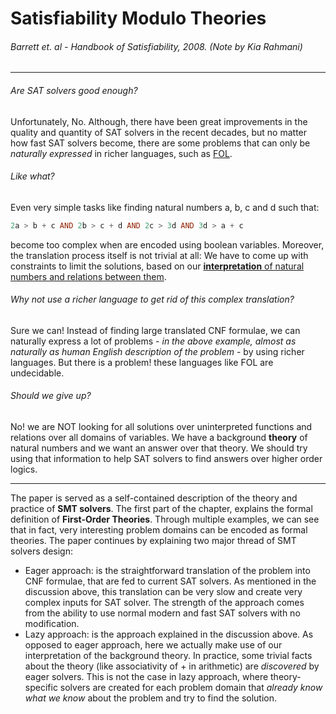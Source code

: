 # Satisfiability Modulo Theories
###### Barrett et. al - Handbook of Satisfiability, 2008.  (Note by Kia Rahmani)
---
###### Are SAT solvers good enough? 
Unfortunately, No. Although, there have been great improvements in the quality and quantity of SAT solvers in the recent decades, but no matter how fast SAT solvers become, there are some problems that can only be *naturally expressed* in richer languages, such as [FOL](http://mathworld.wolfram.com/First-OrderLogic.html). 
###### Like what?
Even very simple tasks like finding natural numbers a, b, c and d such that:
``` Haskell
2a > b + c AND 2b > c + d AND 2c > 3d AND 3d > a + c 
```
become too complex when are encoded using boolean variables. Moreover, the translation process itself is not trivial at all: We have to come up with constraints to limit the solutions, based on our [**interpretation**  of natural numbers and relations between them](https://en.wikipedia.org/wiki/Presburger_arithmetic).

###### Why not use a richer language to get rid of this complex translation?
Sure we can! Instead of finding large translated CNF formulae, we can naturally express a lot of problems - *in the above example, almost as naturally as human English description of the problem* - by using richer languages. But there is a problem! these languages like FOL are undecidable. 

###### Should we give up?
No! we are NOT looking for all solutions over uninterpreted functions and relations over all domains of variables. We have a background **theory** of natural numbers and we want an answer over that theory. We should try using that information to help SAT solvers to find answers over higher order logics. 
***
The paper is served as a self-contained description of the theory and practice of **SMT solvers**. The first part of the chapter, explains the formal definition of **First-Order Theories**. Through multiple examples, we can see that in fact, very interesting problem domains can be encoded as formal theories. 
The paper continues by explaining two major thread of SMT solvers design:
- Eager approach: is the straightforward translation of the problem into CNF formulae, that are fed to current SAT solvers. As mentioned in the discussion above, this translation can be very slow and create very complex inputs for SAT solver. The strength of the approach comes from the ability to use normal modern and fast SAT solvers with no modification. 
- Lazy approach: is the approach explained in the discussion above. As opposed to eager approach, here we actually make use of our interpretation of the background theory. In practice, some trivial facts about the theory (like associativity of + in arithmetic) are *discovered* by eager solvers. This is not the case in lazy approach, where theory-specific solvers are created for each problem domain that *already know what we know* about the problem and try to find the solution. 
